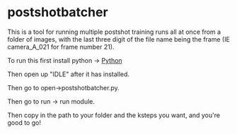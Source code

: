 # postshotbatcher

This is a tool for running multiple postshot training runs all at once from a folder of images, with the last three digit of the file name being the frame (IE camera_A_021 for frame number 21).

To run this first install python -> <a href="https://www.python.org/downloads/">Python</a>

Then open up "IDLE" after it has installed.

Then go to open->postshotbatcher.py.

Then go to run -> run module.

Then copy in the path to your folder and the ksteps you want, and you're good to go!
